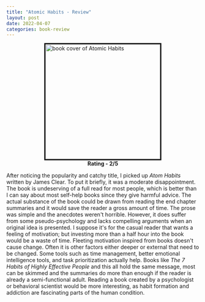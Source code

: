 ```yaml
---
title: "Atomic Habits - Review"
layout: post
date: 2022-04-07
categories: book-review
---
```

<img title="Atomic Habits" style="width: 300px; border: 3px solid black; display: block; margin-left: auto; margin-right: auto;" alt="book cover of Atomic Habits" src="https://imagedelivery.net/puC7LbPnBkTV492a3YMtOA/a51c9789-aa2f-48e5-38f9-f8ebb5cd3100/public">

<div class="rating" style="text-align:center">
<b>Rating - 2/5</b>
</div>


After noticing the popularity and catchy title, I picked up *Atom Habits* written by James Clear. To put it briefly, it was a moderate disappointment. The book is undeserving of a full read for most people, which is better than I can say about most self-help books since they give harmful advice. The actual substance of the book could be drawn from reading the end chapter summaries and it would save the reader a gross amount of time. The prose was simple and the anecdotes weren't horrible. However, it does suffer from some pseudo-psychology and lacks compelling arguments when an original idea is presented. I suppose it's for the casual reader that wants a feeling of motivation; but investing more than a half hour into the book would be a waste of time. Fleeting motivation inspired from books doesn't cause change. Often it is other factors either deeper or external that need to be changed. Some tools such as time management, better emotional intelligence tools, and task prioritization actually help. Books like *The 7 Habits of Highly Effective People* and this all hold the same message, most can be skimmed and the summaries do more than enough if the reader is already a semi-functional adult. Reading a book created by a psychologist or behavioral scientist would be more interesting, as habit formation and addiction are fascinating parts of the human condition. 
